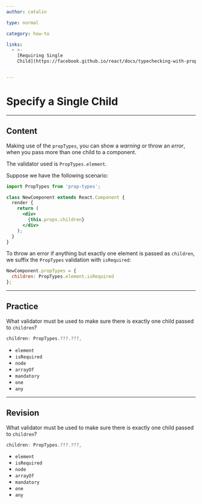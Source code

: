 ```yaml
---
author: catalin

type: normal

category: how-to

links:
  - >-
    [Requiring Single
    Child](https://facebook.github.io/react/docs/typechecking-with-proptypes.html#requiring-single-child){website}


---
```


# Specify a Single Child

---

## Content

Making use of the `propTypes`, you can show a *warning* or throw an *error*, when you pass more than one child to a component.

The validator used is `PropTypes.element`.

Suppose we have the following scenario:

```jsx
import PropTypes from 'prop-types';

class NewComponent extends React.Component {
  render {
    return (
      <div>
        {this.props.children}
      </div>
    );
  }
}
```

To throw an error if anything but exactly one element is passed as `children`, we suffix the `PropTypes` validation with `isRequired`:

```js
NewComponent.propTypes = {
  children: PropTypes.element.isRequired
};
```

---

## Practice

What validator must be used to make sure there is exactly one child passed to `children`?

```js
children: PropTypes.???.???,
```

- `element`
- `isRequired`
- `node`
- `arrayOf`
- `mandatory`
- `one`
- `any`


---

## Revision

What validator must be used to make sure there is exactly one child passed to `children`?

```js
children: PropTypes.???.???,
```

- `element`
- `isRequired`
- `node`
- `arrayOf`
- `mandatory`
- `one`
- `any`
